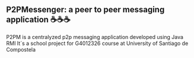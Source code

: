 ## P2PMessenger: a peer to peer messaging application ☕☕☕

P2PM is a centralyzed p2p messaging application developed using Java RMI
It´s a school project for G4012326 course at University of Santiago de Compostela

